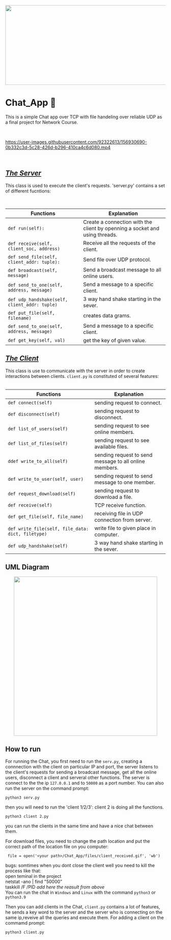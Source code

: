 <img src="https://user-images.githubusercontent.com/92322613/156634960-59bd89e7-5e37-49c3-9fef-51a800687721.png" width="1000" height="250" />


# Chat_App 📱
This is a simple Chat app over TCP with file handeling over reliable UDP as a final project for Network Course.


  <br />

https://user-images.githubusercontent.com/92322613/156930690-0b332c3d-5c28-426d-b296-410ca4c6d080.mp4


  <br />

## <ins>***The Server***<ins> 
  

This class is used to execute the client's requests. 'server.py' contains a set of different fucntions:

  <br />
  
  | **Functions**      |    **Explanation**        |
|-----------------|-----------------------|
| `def run(self):` | Create a connection with the client by openning a socket and using threads. |
| `def receive(self, client_soc, address)` | Receive all the requests of the client. |
| `def send_file(self, client_addr: tuple):` | Send file over UDP protocol. |
| `def broadcast(self, message)` | Send a broadcast message to all online users. |
| `def send_to_one(self, address, message)` | Send a message to a specific client. |
| `def udp_handshake(self, client_addr: tuple)` |  3 way hand shake starting in the sever. |
| `def put_file(self, filename)` | creates data grams. |
| `def send_to_one(self, address, message)` | Send a message to a specific client. |
| `def get_key(self, val)` |get the key of given value. |


## <ins>***The Client***<ins> 
  
This class is use to communicate with the server in order to create interactions between clients. `client.py` is constituted of several features:  
   <br />
  
  | **Functions**      |    **Explanation**        |
|-----------------|-----------------------|
| `def connect(self)` | sending request to connect. |
| `def disconnect(self)` | sending request to disconnect. |
| `def list_of_users(self)` | sending request to see online members. |
| `def list_of_files(self)` | sending request to see available files. |
| `ddef write_to_all(self)` | sending request to send message to all online members. | 
| `def write_to_user(self, user)` | sending request to send message to one member. |
| `def request_download(self)` | sending request to download a file. |
| `def receive(self)` | TCP receive function. |
| `def get_file(self, file_name)` | receiving file in UDP connection from server. |
| `def write_file(self, file_data: dict, filetype)` |  write file to given place in computer. | 
| `def udp_handshake(self)` | 3 way hand shake starting in the sever. |
  
## UML Diagram
  
   <p align="center">
   <img width="450" height="500" src="https://user-images.githubusercontent.com/92322613/156902074-02fab5ff-bce1-4984-84f4-9bfa765fd673.PNG">
</p>
  
## How to run

For running the Chat, you first need to run the `serv.py`, creating a connnection with the client on particular IP and port, the server listens to the client's requests for sending a broadcast message, get all the online users, disconnect a client and serveral other functions. The server is connect to the the ip `127.0.0.1` and to `50000` as a port number. You can also run the server on the command prompt:

    python3 serv.py
  
 then you will need to run the 'client 1/2/3': client 2 is doing all the functions.
  
    python3 client 2.py
 
 you can run the clients in the same time and have a nice chat between them.
 
 For download files, you need to change the path location and put the correct path of the location file on you computer:
  
     file = open('<your path>/Chat_App/files/client_received.gif', 'wb')
  
 bugs: somtimes when you dont close the client well you need to kill the process like that:  <br />
 open teminal in the project   <br />
 netstat -ano | find "50000"  <br />
 taskkill /F /PID *add here the reasult from above*  <br />
  You can run the chat in `Windows` and `Linux` with the command `python3` or `python3.9`
 
    
Then you can add clients in the Chat, `client.py` contains a lot of features, he sends a key word to the server and the server who is connecting on the same ip,reveive all the queries and execute them. For adding a client on the commamd prompt:

    python3 client.py

